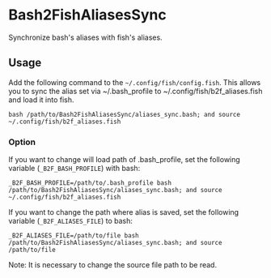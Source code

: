 # Bash2FishAliasesSync

Synchronize bash's aliases with fish's aliases.

## Usage

Add the following command to the `~/.config/fish/config.fish`.
This allows you to sync the alias set via ~/.bash\_profile to ~/.config/fish/b2f\_aliases.fish and load it into fish.

```fish
bash /path/to/Bash2FishAliasesSync/aliases_sync.bash; and source ~/.config/fish/b2f_aliases.fish
```

### Option

If you want to change will load path of .bash\_profile, set the following variable (`_B2F_BASH_PROFILE`) with bash:

```fish
_B2F_BASH_PROFILE=/path/to/.bash_profile bash /path/to/Bash2FishAliasesSync/aliases_sync.bash; and source ~/.config/fish/b2f_aliases.fish
```

If you want to change the path where alias is saved, set the following variable (`_B2F_ALIASES_FILE`) to bash:

```fish
_B2F_ALIASES_FILE=/path/to/file bash /path/to/Bash2FishAliasesSync/aliases_sync.bash; and source /path/to/file
```

Note: It is necessary to change the source file path to be read.
